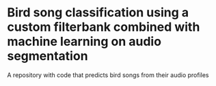 # Bird song classification using a custom filterbank combined with machine learning on audio segmentation 
A repository with code that predicts bird songs from their audio profiles
